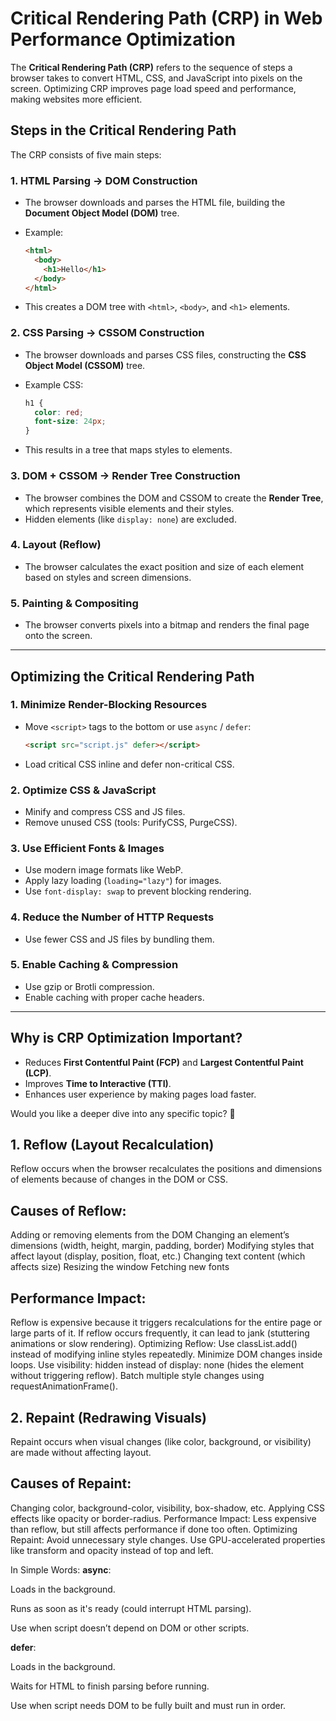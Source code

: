 # **Critical Rendering Path (CRP) in Web Performance Optimization**  

The **Critical Rendering Path (CRP)** refers to the sequence of steps a browser takes to convert HTML, CSS, and JavaScript into pixels on the screen. Optimizing CRP improves page load speed and performance, making websites more efficient.  

## **Steps in the Critical Rendering Path**  
The CRP consists of five main steps:  

### **1. HTML Parsing → DOM Construction**  
- The browser downloads and parses the HTML file, building the **Document Object Model (DOM)** tree.  
- Example:
  
  ```html
  <html>
    <body>
      <h1>Hello</h1>
    </body>
  </html>
  ```
  
- This creates a DOM tree with `<html>`, `<body>`, and `<h1>` elements.

### **2. CSS Parsing → CSSOM Construction**  
- The browser downloads and parses CSS files, constructing the **CSS Object Model (CSSOM)** tree.
- Example CSS:
  
  ```css
  h1 {
    color: red;
    font-size: 24px;
  }
  ```
  
- This results in a tree that maps styles to elements.

### **3. DOM + CSSOM → Render Tree Construction**  
- The browser combines the DOM and CSSOM to create the **Render Tree**, which represents visible elements and their styles.
- Hidden elements (like `display: none`) are excluded.

### **4. Layout (Reflow)**  
- The browser calculates the exact position and size of each element based on styles and screen dimensions.

### **5. Painting & Compositing**  
- The browser converts pixels into a bitmap and renders the final page onto the screen.

---

## **Optimizing the Critical Rendering Path**  

### **1. Minimize Render-Blocking Resources**  
- Move `<script>` tags to the bottom or use `async` / `defer`:
  
  ```html
  <script src="script.js" defer></script>
  ```
  
- Load critical CSS inline and defer non-critical CSS.

### **2. Optimize CSS & JavaScript**  
- Minify and compress CSS and JS files.
- Remove unused CSS (tools: PurifyCSS, PurgeCSS).

### **3. Use Efficient Fonts & Images**  
- Use modern image formats like WebP.
- Apply lazy loading (`loading="lazy"`) for images.
- Use `font-display: swap` to prevent blocking rendering.

### **4. Reduce the Number of HTTP Requests**  
- Use fewer CSS and JS files by bundling them.

### **5. Enable Caching & Compression**  
- Use gzip or Brotli compression.
- Enable caching with proper cache headers.

---

## **Why is CRP Optimization Important?**  
- Reduces **First Contentful Paint (FCP)** and **Largest Contentful Paint (LCP)**.
- Improves **Time to Interactive (TTI)**.
- Enhances user experience by making pages load faster.

Would you like a deeper dive into any specific topic? 🚀







## 1. Reflow (Layout Recalculation)
Reflow occurs when the browser recalculates the positions and dimensions of elements because of changes in the DOM or CSS.

## Causes of Reflow:
Adding or removing elements from the DOM
Changing an element’s dimensions (width, height, margin, padding, border)
Modifying styles that affect layout (display, position, float, etc.)
Changing text content (which affects size)
Resizing the window
Fetching new fonts
## Performance Impact:
Reflow is expensive because it triggers recalculations for the entire page or large parts of it.
If reflow occurs frequently, it can lead to jank (stuttering animations or slow rendering).
Optimizing Reflow:
Use classList.add() instead of modifying inline styles repeatedly.
Minimize DOM changes inside loops.
Use visibility: hidden instead of display: none (hides the element without triggering reflow).
Batch multiple style changes using requestAnimationFrame().
## 2. Repaint (Redrawing Visuals)
Repaint occurs when visual changes (like color, background, or visibility) are made without affecting layout.

## Causes of Repaint:
Changing color, background-color, visibility, box-shadow, etc.
Applying CSS effects like opacity or border-radius.
Performance Impact:
Less expensive than reflow, but still affects performance if done too often.
Optimizing Repaint:
Avoid unnecessary style changes.
Use GPU-accelerated properties like transform and opacity instead of top and left.


 In Simple Words:
**async**:

Loads in the background.

Runs as soon as it's ready (could interrupt HTML parsing).

Use when script doesn’t depend on DOM or other scripts.

**defer**:

Loads in the background.

Waits for HTML to finish parsing before running.

Use when script needs DOM to be fully built and must run in order.


